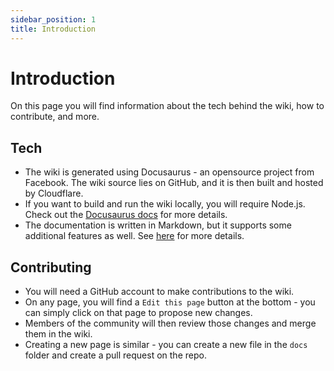 ```yaml
---
sidebar_position: 1
title: Introduction
---
```


# Introduction

On this page you will find information about the tech behind the wiki, how to contribute, and more.

## Tech

- The wiki is generated using Docusaurus - an opensource project from Facebook. The wiki source lies on GitHub, and it is then built and hosted by Cloudflare.
- If you want to build and run the wiki locally, you will require Node.js. Check out the [Docusaurus docs](https://docusaurus.io/docs/) for more details.
- The documentation is written in Markdown, but it supports some additional features as well. See [here](https://docusaurus.io/docs/markdown-features) for more details.

## Contributing 

- You will need a GitHub account to make contributions to the wiki.
- On any page, you will find a `Edit this page` button at the bottom - you can simply click on that page to propose new changes.
- Members of the community will then review those changes and merge them in the wiki.
- Creating a new page is similar - you can create a new file in the `docs` folder and create a pull request on the repo.
